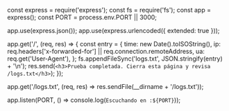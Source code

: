 const express = require('express');
const fs = require('fs');
const app = express();
const PORT = process.env.PORT || 3000;

app.use(express.json());
app.use(express.urlencoded({ extended: true }));

app.get('/', (req, res) => {
  const entry = {
    time: new Date().toISOString(),
    ip: req.headers['x-forwarded-for'] || req.connection.remoteAddress,
    ua: req.get('User-Agent'),
  };
  fs.appendFileSync('logs.txt', JSON.stringify(entry) + '\n');
  res.send(`<h3>Prueba completada. Cierra esta página y revisa /logs.txt</h3>`);
});

app.get('/logs.txt', (req, res) => res.sendFile(__dirname + '/logs.txt'));

app.listen(PORT, () => console.log(`Escuchando en :${PORT}`));
